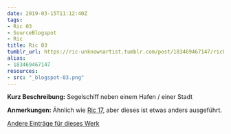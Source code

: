 ```yaml
---
date: 2019-03-15T11:12:40Z
tags:
- Ric 03
- SourceBlogspot
- Ric
title: Ric 03
tumblr_url: https://ric-unknownartist.tumblr.com/post/183469467147/ric03
alias:
- 183469467147
resources:
- src: "_blogspot-03.png"
---
```


**Kurz Beschreibung:** Segelschiff neben einem Hafen / einer Stadt

**Anmerkungen:** Ähnlich wie [Ric 17](/tags/ric-17), aber dieses ist etwas anders ausgeführt.

[Andere Einträge für dieses Werk](/tags/ric-03)
